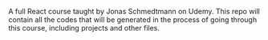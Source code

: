 A full React course taught by Jonas Schmedtmann on Udemy. This repo will contain all the codes that
will be generated in the process of going through this course, including projects and other files.